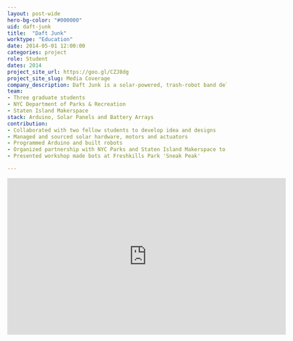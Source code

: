 ```yaml
---
layout: post-wide
hero-bg-color: "#000000"
uid: daft-junk
title:  "Daft Junk"
worktype: "Education"
date: 2014-05-01 12:00:00
categories: project
role: Student
dates: 2014
project_site_url: https://goo.gl/CZJ8dg
project_site_slug: Media Coverage
company_description: Daft Junk is a solar-powered, trash-robot band delighting audiences in NYC parks with their sustainable beats. The band is constantly changing, rebuilt at workshops like the one we did in September 2014 @ Staten Island Makerspace.
team:
- Three graduate students
- NYC Department of Parks & Recreation
- Staten Island Makerspace
stack: Arduino, Solar Panels and Battery Arrays
contribution:
- Collaborated with two fellow students to develop idea and designs
- Managed and sourced solar hardware, motors and actuators
- Programmed Arduino and built robots
- Organized partnership with NYC Parks and Staten Island Makerspace to hold workshop
- Presented workshop made bots at Freshkills Park 'Sneak Peak' 

---
```


<div class="showcase">
    <iframe src="https://player.vimeo.com/video/96866078" width="640" height="360" frameborder="0" allow="autoplay; fullscreen" allowfullscreen></iframe>
</div>